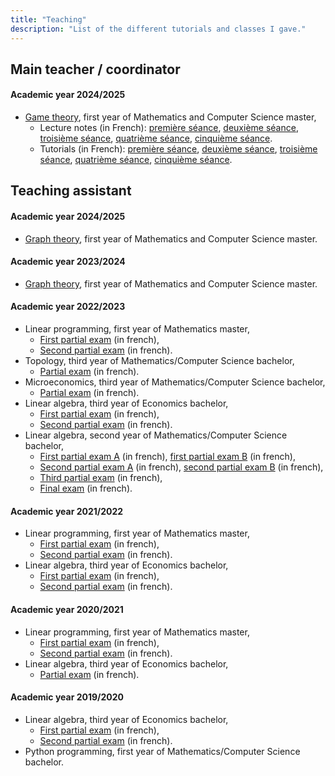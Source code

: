 ```yaml
---
title: "Teaching"
description: "List of the different tutorials and classes I gave."
---
```


## Main teacher / coordinator

#### Academic year 2024/2025

- [Game theory](https://synapses.ensta-paris.fr/catalogue/2023-2024/ue/1511/RO203-graphes-jeux-et-r-o), first year of Mathematics and Computer Science master, 
    - Lecture notes (in French): [première séance](./2024_2025/GT_1.pdf), [deuxième séance](./2024_2025/GT_2.pdf), [troisième séance](./2024_2025/GT_3.pdf), [quatrième séance](./2024_2025/GT_4.pdf), [cinquième séance](./2024_2025/GT_5.pdf). 
    - Tutorials (in French): [première séance](./2024_2025/TD1_corrige.pdf), [deuxième séance](./2024_2025/TD2_corrige.pdf), [troisième séance](./2024_2025/TD3_corrige.pdf), [quatrième séance](./2024_2025/TD4_corrige.pdf), [cinquième séance](./2024_2025/TD5_corrige.pdf).

## Teaching assistant 

#### Academic year 2024/2025

- [Graph theory](https://synapses.ensta-paris.fr/catalogue/2023-2024/ue/1511/RO203-graphes-jeux-et-r-o), first year of Mathematics and Computer Science master. 

#### Academic year 2023/2024

- [Graph theory](https://synapses.ensta-paris.fr/catalogue/2023-2024/ue/1511/RO203-graphes-jeux-et-r-o), first year of Mathematics and Computer Science master. 

#### Academic year 2022/2023

- Linear programming, first year of Mathematics master, 
    - [First partial exam](./2022_2023/LP_2022_2023_1.pdf) (in french), 
    - [Second partial exam](./2022_2023/LP_2022_2023_2.pdf) (in french).
- Topology, third year of Mathematics/Computer Science bachelor, 
    - [Partial exam](./2022_2023/Topo_2022_2023.pdf) (in french).
- Microeconomics, third year of Mathematics/Computer Science bachelor, 
    - [Partial exam](./2022_2023/Interrogation1_MEO_L3_2022.pdf) (in french).
- Linear algebra, third year of Economics bachelor, 
    - [First partial exam](./2022_2023/Eco_LA_2022_2023_1.pdf) (in french),
    - [Second partial exam](./2022_2023/Eco_LA_2022_2023_2.pdf) (in french).
- Linear algebra, second year of Mathematics/Computer Science bachelor,
    - [First partial exam A](./2022_2023/gpe5_sujetA-1.pdf) (in french), [first partial exam B](./2022_2023/gpe5_sujetB-1.pdf) (in french),
    - [Second partial exam A](./2022_2023/gpe5_sujetA.pdf) (in french), [second partial exam B](./2022_2023/gpe5_sujetB.pdf) (in french), 
    - [Third partial exam](./2022_2023/gpe5.pdf) (in french), 
    - [Final exam](./2022_2023/examen_AL2.pdf) (in french).

#### Academic year 2021/2022

- Linear programming, first year of Mathematics master,
    - [First partial exam](./2021_2022/Sujet_CC1.pdf) (in french),
    - [Second partial exam](./2021_2022/Sujet_CC2.pdf) (in french).
- Linear algebra, third year of Economics bachelor, 
    - [First partial exam](./2021_2022/CC1_maths.pdf) (in french),
    - [Second partial exam](./2021_2022/CC2_maths.pdf) (in french).

#### Academic year 2020/2021

- Linear programming, first year of Mathematics master,
    - [First partial exam](./2020_2021/Sujet_CC1.pdf) (in french),
    - [Second partial exam](./2020_2021/Sujet_CC2.pdf) (in french).
- Linear algebra, third year of Economics bachelor,
    - [Partial exam](./2020_2021/Controle_continu.pdf) (in french).

#### Academic year 2019/2020

- Linear algebra, third year of Economics bachelor, 
    - [First partial exam](./2019_2020/Partiel_1_maths.pdf) (in french),
    - [Second partial exam](./2019_2020/Partiel_2_maths.pdf) (in french).
- Python programming, first year of Mathematics/Computer Science bachelor.